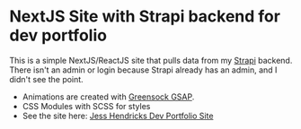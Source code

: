 # NextJS Site with Strapi backend for dev portfolio

This is a simple NextJS/ReactJS site that pulls data from my [Strapi](https://strapi.io) backend. There isn't an admin or login because Strapi already has an admin, and I didn't see the point.

- Animations are created with [Greensock GSAP](https://greensock.com).
- CSS Modules with SCSS for styles
- See the site here: [Jess Hendricks Dev Portfolio Site](https://webdev.existentialmusic.com/)
